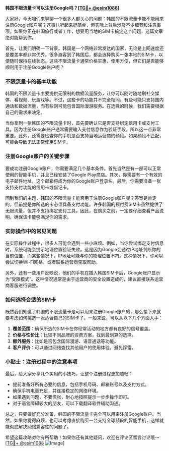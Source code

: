 **韩国不限流量卡可以注册Google吗？[[TG💪+ @esim1088](https://t.me/s/esim1088)]**

大家好，今天咱们来聊聊一个很多人都关心的问题：韩国的不限流量卡能不能用来注册Google账户呢？这事儿听起来挺简单，但实际上背后涉及不少细节和注意事项。如果你正在韩国旅行或者工作，想要用当地的SIM卡搞定这个问题，这篇文章绝对能帮到你。

首先，让我们明确一下背景。韩国是一个网络非常发达的国家，无论是上网速度还是覆盖率都非常优秀。很多游客到了韩国后，都会选择购买一张本地的SIM卡，以便随时保持在线状态。这些不限流量卡通常价格实惠、使用方便，但它们是否能够顺利用于注册Google账户呢？

### 不限流量卡的基本功能

韩国的不限流量卡主要提供无限制的数据流量服务，让你可以随时随地刷社交媒体、看视频、玩游戏等。不过，这些卡的功能并不完全相同，有些可能只支持国内通话和数据流量，而有些则可能包含国际漫游服务。在选择的时候，我们需要根据自己的需求来决定。

当你拿到一张韩国的不限流量卡时，首先要确认它是否支持绑定信用卡或支付工具。因为注册Google账户通常需要输入支付信息作为验证手段，所以这一点非常重要。此外，还需要检查你的手机是否支持当地运营商的频段。如果频段不匹配，可能会导致无法正常使用SIM卡。

### 注册Google账户的关键步骤

要成功注册Google账户，你需要满足几个基本条件。首先当然是有一部可以正常使用的智能手机，并且已经安装了Google Play商店。其次，你需要有一个有效的电子邮件地址，这个邮箱将成为你的Google账户登录名。最后，你需要准备一张支持支付功能的信用卡或借记卡。

回到我们的主题，韩国的不限流量卡能否用于注册Google账户呢？答案是肯定的，但前提是你所选的卡必须具备支付功能。许多韩国的预付费SIM卡虽然提供了无限流量，但并不支持绑定支付工具。因此，在购买之前，一定要仔细查看产品说明，确保该卡能够满足你的需求。

### 实际操作中的常见问题

在实际操作过程中，很多人可能会遇到一些小麻烦。例如，当你尝试绑定支付信息时，系统可能会提示地理位置验证失败。这是因为Google会通过IP地址判断你的当前位置，而某些情况下，IP地址可能与你的物理位置不符。这种情况下，你可以尝试切换Wi-Fi网络，或者联系运营商获取帮助。

另外，还有一些用户反映说，他们的手机在插入韩国SIM卡后，Google账户显示为“受限模式”。这种情况通常是由于运营商的安全设置造成的，建议直接联系运营商客服进行调整。

### 如何选择合适的SIM卡

既然我们知道了韩国的不限流量卡是可以用来注册Google账户的，那么接下来就要考虑如何挑选一张适合自己的SIM卡了。一般来说，可以从以下几个方面入手：

1. **覆盖范围**：确保所选的SIM卡在你经常活动的地方都有良好的信号覆盖。
2. **价格与性价比**：比较不同品牌的资费方案，找到最划算的选择。
3. **额外服务**：比如是否包含国际漫游、语音通话等功能。
4. **客户评价**：可以通过网络查找其他用户的使用体验，避免踩雷。

### 小贴士：注册过程中的注意事项

最后，给大家分享几个实用的小技巧，让整个注册过程更加顺畅：

- 提前准备好所有必要的信息，包括手机号码、邮箱账号以及支付方式。
- 确保手机电量充足，并连接稳定的网络环境。
- 如果遇到问题，不要慌张，耐心地按照提示一步步操作即可。
- 对于语言障碍较大的朋友，可以下载翻译软件辅助沟通。

总之，只要做好充分准备，韩国的不限流量卡完全可以用来注册Google账户。当然，如果你觉得麻烦，也可以考虑直接购买一台支持全球频段的智能手机，这样就能彻底解决网络兼容性的问题了。

希望这篇攻略对你有所帮助！如果你还有其他疑问，欢迎在评论区留言讨论哦～ [[TG💪+ @esim1088](https://t.me/s/esim1088) ![Image](https://i.postimg.cc/4NQfJmqS/Snipaste-2025-05-13-00-14-12.png)]